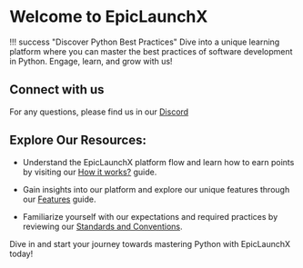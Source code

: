# Welcome to EpicLaunchX


!!! success "Discover Python Best Practices"
    Dive into a unique learning platform where you can master the best practices of software development in Python. Engage, learn, and grow with us!

## Connect with us

For any questions, please find us in our [Discord](https://discord.gg/2R4BdaczUG)


## Explore Our Resources:

* Understand the EpicLaunchX platform flow and learn how to earn points by visiting our [How it works?](./how-it-works.md) guide.

* Gain insights into our platform and explore our unique features through our [Features](./features.md) guide.

* Familiarize yourself with our expectations and required practices by reviewing our [Standards and Conventions](./standards-conventions.md).


Dive in and start your journey towards mastering Python with EpicLaunchX today!